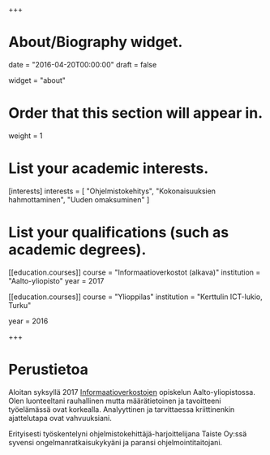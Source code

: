 +++
# About/Biography widget.

date = "2016-04-20T00:00:00"
draft = false

widget = "about"

# Order that this section will appear in.
weight = 1

# List your academic interests.
[interests]
  interests = [
    "Ohjelmistokehitys",
    "Kokonaisuuksien hahmottaminen",
    "Uuden omaksuminen"
  ]

# List your qualifications (such as academic degrees).
[[education.courses]]
  course = "Informaatioverkostot (alkava)"
  institution = "Aalto-yliopisto"
  year = 2017

[[education.courses]]
  course = "Ylioppilas"
  institution = "Kerttulin ICT-lukio, Turku"

  year = 2016


+++

# Perustietoa

Aloitan syksyllä 2017 [Informaatioverkostojen](http://www.aalto.fi/fi/studies/education/programme/informaatioverkostot/) opiskelun Aalto-yliopistossa. Olen luonteeltani rauhallinen mutta määrätietoinen ja tavoitteeni työelämässä ovat korkealla. Analyyttinen ja tarvittaessa kriittinenkin ajattelutapa ovat vahvuuksiani.

Erityisesti työskentelyni ohjelmistokehittäjä-harjoittelijana Taiste Oy:ssä syvensi ongelmanratkaisukykyäni ja paransi ohjelmointitaitojani.